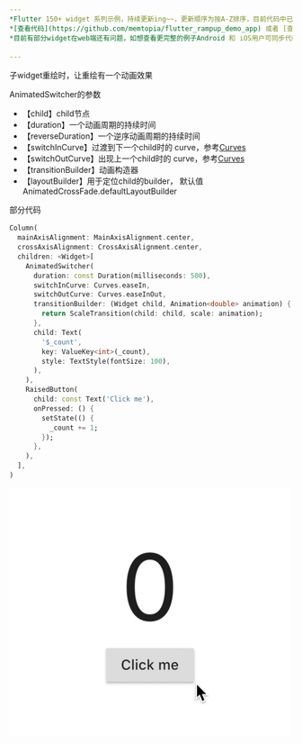 ```yaml
---
*Flutter 150+ widget 系列示例，持续更新ing~~，更新顺序为按A-Z排序，目前代码中已包含151个示例。*<br>
*[查看代码](https://github.com/memtopia/flutter_rampup_demo_app) 或者 [查看web完整示例](https://memtopia.github.io)*<br>
*目前有部分widget在web端还有问题，如想查看更完整的例子Android 和 iOS用户可同步代码后编译安装到手机上查看*

---
```


子widget重绘时，让重绘有一个动画效果

AnimatedSwitcher的参数
* 【child】child节点
* 【duration】一个动画周期的持续时间
* 【reverseDuration】一个逆序动画周期的持续时间
* 【switchInCurve】过渡到下一个child时的 curve，参考[Curves](https://api.flutter-io.cn/flutter/animation/Curves-class.html)
* 【switchOutCurve】出现上一个child时的 curve，参考[Curves](https://api.flutter-io.cn/flutter/animation/Curves-class.html)
* 【transitionBuilder】动画构造器
* 【layoutBuilder】用于定位child的builder， 默认值AnimatedCrossFade.defaultLayoutBuilder



部分代码

```dart
Column(
  mainAxisAlignment: MainAxisAlignment.center,
  crossAxisAlignment: CrossAxisAlignment.center,
  children: <Widget>[
    AnimatedSwitcher(
      duration: const Duration(milliseconds: 500),
      switchInCurve: Curves.easeIn,
      switchOutCurve: Curves.easeInOut,
      transitionBuilder: (Widget child, Animation<double> animation) {
        return ScaleTransition(child: child, scale: animation);
      },
      child: Text(
        '$_count',
        key: ValueKey<int>(_count),
        style: TextStyle(fontSize: 100),
      ),
    ),
    RaisedButton(
      child: const Text('Click me'),
      onPressed: () {
        setState(() {
          _count += 1;
        });
      },
    ),
  ],
)
```
![AnimatedSwitcher](https://github.com/memtopia/flutter_rampup/raw/master/images/AnimatedSwitcher.gif)


